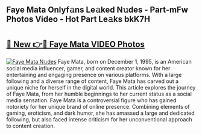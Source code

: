 ## Faye Mata Onlyf𝚊ns Le𝚊ked N𝚞des - Part-mFw Photos Video - Hot Part Le𝚊ks bkK7H

# <h2><a href="http://ab97393.deff.icu/?id=Faye+Mata">🔗 New 👉🔴 Faye Mata VIDEO Photos</a></h2>

[![Faye Mata N𝚞des](https://i.imgur.com/rIISA9y.gif)](http://ab97393.deff.icu/?id=Faye+Mata)
Faye Mata, born on December 1, 1995, is an American social media influencer, gamer, and content creator known for her entertaining and engaging presence on various platforms. With a large following and a diverse range of content, Faye Mata has carved out a unique niche for herself in the digital world. This article explores the journey of Faye Mata, from her humble beginnings to her current status as a social media sensation. Faye Mata is a controversial figure who has gained notoriety for her unique brand of online presence. Combining elements of gaming, eroticism, and dark humor, she has amassed a large and dedicated following, but also faced intense criticism for her unconventional approach to content creation.
